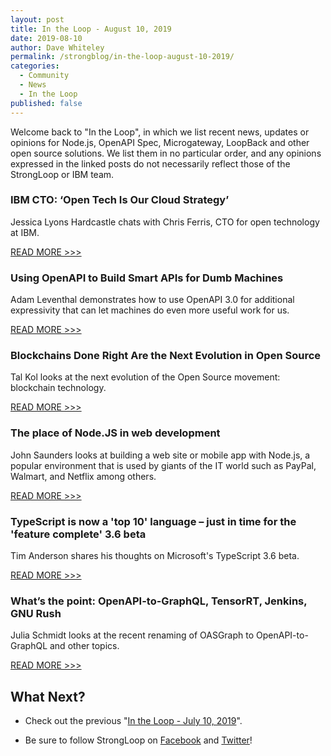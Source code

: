 ```yaml
---
layout: post
title: In the Loop - August 10, 2019
date: 2019-08-10
author: Dave Whiteley
permalink: /strongblog/in-the-loop-august-10-2019/
categories:
  - Community
  - News
  - In the Loop
published: false
---
```


Welcome back to "In the Loop", in which we list recent news, updates or opinions for Node.js, OpenAPI Spec, Microgateway, LoopBack and other open source solutions. We list them in no particular order, and any opinions expressed in the linked posts do not necessarily reflect those of the StrongLoop or IBM team.
<!--more-->

### IBM CTO: ‘Open Tech Is Our Cloud Strategy’

Jessica Lyons Hardcastle chats with Chris Ferris, CTO for open technology at IBM.

[READ MORE >>>](https://www.sdxcentral.com/articles/news/ibm-cto-open-tech-is-our-cloud-strategy/2019/07/?)

### Using OpenAPI to Build Smart APIs for Dumb Machines

Adam Leventhal demonstrates how to use OpenAPI 3.0 for additional expressivity that can let machines do even more useful work for us.

[READ MORE >>>](https://www.infoq.com/articles/openapi/)

### Blockchains Done Right Are the Next Evolution in Open Source

Tal Kol looks at the next evolution of the Open Source movement: blockchain technology.

[READ MORE >>>](https://devops.com/blockchains-done-right-are-the-next-evolution-in-open-source/)

### The place of Node.JS in web development 

John Saunders looks at building a web site or mobile app with Node.js, a popular environment that is used by giants of the IT world such as PayPal, Walmart, and Netflix among others.

[READ MORE >>>](https://londonlovesbusiness.com/the-place-of-node-js-in-web-development/)

### TypeScript is now a 'top 10' language – just in time for the 'feature complete' 3.6 beta

Tim Anderson shares his thoughts on Microsoft's TypeScript 3.6 beta.

[READ MORE >>>](https://www.theregister.co.uk/2019/07/22/typescript_36_hits_beta_as_language_ascends_popularity_rankings/)

### What’s the point: OpenAPI-to-GraphQL, TensorRT, Jenkins, GNU Rush

Julia Schmidt looks at the recent renaming of OASGraph to OpenAPI-to-GraphQL and other topics. 

[READ MORE >>>](https://devclass.com/2019/07/03/whats-the-point-openapi-to-graphql-tensorrt-jenkins-gnu-rush/)

## What Next?

* Check out the previous "[In the Loop - July 10, 2019](https://strongloop.com/strongblog/in-the-loop-july-10-2019/)".

* Be sure to follow StrongLoop on [Facebook](https://www.facebook.com/strongloop/) and [Twitter](https://twitter.com/StrongLoop)!
